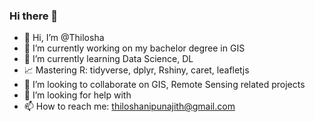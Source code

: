 ### Hi there 👋

- 👋 Hi, I’m @Thilosha
- 🔭 I’m currently working on my bachelor degree in GIS
- 🌱 I’m currently learning Data Science, DL
- 📈 Mastering R: tidyverse, dplyr, Rshiny, caret, leafletjs
- 👯 I’m looking to collaborate on GIS, Remote Sensing related projects
- 🤔 I’m looking for help with 
- 📫 How to reach me: thiloshanipunajith@gmail.com

